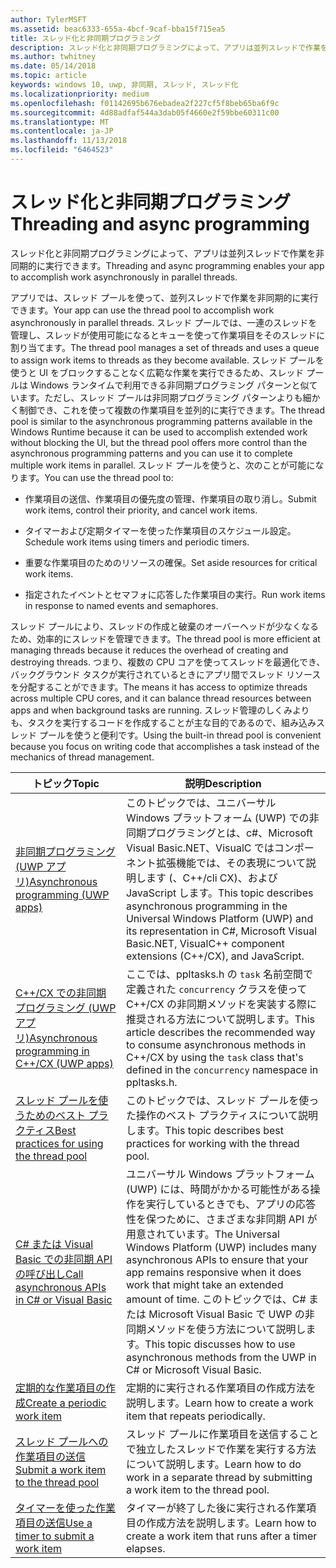```yaml
---
author: TylerMSFT
ms.assetid: beac6333-655a-4bcf-9caf-bba15f715ea5
title: スレッド化と非同期プログラミング
description: スレッド化と非同期プログラミングによって、アプリは並列スレッドで作業を非同期的に実行できます。
ms.author: twhitney
ms.date: 05/14/2018
ms.topic: article
keywords: windows 10, uwp, 非同期, スレッド, スレッド化
ms.localizationpriority: medium
ms.openlocfilehash: f01142695b676ebadea2f227cf5f8beb65ba6f9c
ms.sourcegitcommit: 4d88adfaf544a3dab05f4660e2f59bbe60311c00
ms.translationtype: MT
ms.contentlocale: ja-JP
ms.lasthandoff: 11/13/2018
ms.locfileid: "6464523"
---
```

# <a name="threading-and-async-programming"></a><span data-ttu-id="ac85c-104">スレッド化と非同期プログラミング</span><span class="sxs-lookup"><span data-stu-id="ac85c-104">Threading and async programming</span></span>
<span data-ttu-id="ac85c-105">スレッド化と非同期プログラミングによって、アプリは並列スレッドで作業を非同期的に実行できます。</span><span class="sxs-lookup"><span data-stu-id="ac85c-105">Threading and async programming enables your app to accomplish work asynchronously in parallel threads.</span></span>

<span data-ttu-id="ac85c-106">アプリでは、スレッド プールを使って、並列スレッドで作業を非同期的に実行できます。</span><span class="sxs-lookup"><span data-stu-id="ac85c-106">Your app can use the thread pool to accomplish work asynchronously in parallel threads.</span></span> <span data-ttu-id="ac85c-107">スレッド プールでは、一連のスレッドを管理し、スレッドが使用可能になるとキューを使って作業項目をそのスレッドに割り当てます。</span><span class="sxs-lookup"><span data-stu-id="ac85c-107">The thread pool manages a set of threads and uses a queue to assign work items to threads as they become available.</span></span> <span data-ttu-id="ac85c-108">スレッド プールを使うと UI をブロックすることなく広範な作業を実行できるため、スレッド プールは Windows ランタイムで利用できる非同期プログラミング パターンと似ています。ただし、スレッド プールは非同期プログラミング パターンよりも細かく制御でき、これを使って複数の作業項目を並列的に実行できます。</span><span class="sxs-lookup"><span data-stu-id="ac85c-108">The thread pool is similar to the asynchronous programming patterns available in the Windows Runtime because it can be used to accomplish extended work without blocking the UI, but the thread pool offers more control than the asynchronous programming patterns and you can use it to complete multiple work items in parallel.</span></span> <span data-ttu-id="ac85c-109">スレッド プールを使うと、次のことが可能になります。</span><span class="sxs-lookup"><span data-stu-id="ac85c-109">You can use the thread pool to:</span></span>

-   <span data-ttu-id="ac85c-110">作業項目の送信、作業項目の優先度の管理、作業項目の取り消し。</span><span class="sxs-lookup"><span data-stu-id="ac85c-110">Submit work items, control their priority, and cancel work items.</span></span>

-   <span data-ttu-id="ac85c-111">タイマーおよび定期タイマーを使った作業項目のスケジュール設定。</span><span class="sxs-lookup"><span data-stu-id="ac85c-111">Schedule work items using timers and periodic timers.</span></span>

-   <span data-ttu-id="ac85c-112">重要な作業項目のためのリソースの確保。</span><span class="sxs-lookup"><span data-stu-id="ac85c-112">Set aside resources for critical work items.</span></span>

-   <span data-ttu-id="ac85c-113">指定されたイベントとセマフォに応答した作業項目の実行。</span><span class="sxs-lookup"><span data-stu-id="ac85c-113">Run work items in response to named events and semaphores.</span></span>

<span data-ttu-id="ac85c-114">スレッド プールにより、スレッドの作成と破棄のオーバーヘッドが少なくなるため、効率的にスレッドを管理できます。</span><span class="sxs-lookup"><span data-stu-id="ac85c-114">The thread pool is more efficient at managing threads because it reduces the overhead of creating and destroying threads.</span></span> <span data-ttu-id="ac85c-115">つまり、複数の CPU コアを使ってスレッドを最適化でき、バックグラウンド タスクが実行されているときにアプリ間でスレッド リソースを分配することができます。</span><span class="sxs-lookup"><span data-stu-id="ac85c-115">The means it has access to optimize threads across multiple CPU cores, and it can balance thread resources between apps and when background tasks are running.</span></span> <span data-ttu-id="ac85c-116">スレッド管理のしくみよりも、タスクを実行するコードを作成することが主な目的であるので、組み込みスレッド プールを使うと便利です。</span><span class="sxs-lookup"><span data-stu-id="ac85c-116">Using the built-in thread pool is convenient because you focus on writing code that accomplishes a task instead of the mechanics of thread management.</span></span>

| <span data-ttu-id="ac85c-117">トピック</span><span class="sxs-lookup"><span data-stu-id="ac85c-117">Topic</span></span>                                                                                                          | <span data-ttu-id="ac85c-118">説明</span><span class="sxs-lookup"><span data-stu-id="ac85c-118">Description</span></span>                         |
|----------------------------------------------------------------------------------------------------------------|-------------------------------------|
| [<span data-ttu-id="ac85c-119">非同期プログラミング (UWP アプリ)</span><span class="sxs-lookup"><span data-stu-id="ac85c-119">Asynchronous programming (UWP apps)</span></span>](asynchronous-programming-universal-windows-platform-apps.md)              | <span data-ttu-id="ac85c-120">このトピックでは、ユニバーサル Windows プラットフォーム (UWP) での非同期プログラミングとは、c#、Microsoft Visual Basic.NET、VisualC ではコンポーネント拡張機能では、その表現について説明します (、C++/cli CX)、および JavaScript します。</span><span class="sxs-lookup"><span data-stu-id="ac85c-120">This topic describes asynchronous programming in the Universal Windows Platform (UWP) and its representation in C#, Microsoft Visual Basic.NET, VisualC++ component extensions (C++/CX), and JavaScript.</span></span> |
| [<span data-ttu-id="ac85c-121">C++/CX での非同期プログラミング (UWP アプリ)</span><span class="sxs-lookup"><span data-stu-id="ac85c-121">Asynchronous programming in C++/CX (UWP apps)</span></span>](asynchronous-programming-in-cpp-universal-windows-platform-apps.md)| <span data-ttu-id="ac85c-122">ここでは、ppltasks.h の <code>task</code> 名前空間で定義された <code>concurrency</code> クラスを使って C++/CX の非同期メソッドを実装する際に推奨される方法について説明します。</span><span class="sxs-lookup"><span data-stu-id="ac85c-122">This article describes the recommended way to consume asynchronous methods in C++/CX by using the <code>task</code> class that's defined in the <code>concurrency</code> namespace in ppltasks.h.</span></span> |
| [<span data-ttu-id="ac85c-123">スレッド プールを使うためのベスト プラクティス</span><span class="sxs-lookup"><span data-stu-id="ac85c-123">Best practices for using the thread pool</span></span>](best-practices-for-using-the-thread-pool.md)                         | <span data-ttu-id="ac85c-124">このトピックでは、スレッド プールを使った操作のベスト プラクティスについて説明します。</span><span class="sxs-lookup"><span data-stu-id="ac85c-124">This topic describes best practices for working with the thread pool.</span></span> |
| [<span data-ttu-id="ac85c-125">C# または Visual Basic での非同期 API の呼び出し</span><span class="sxs-lookup"><span data-stu-id="ac85c-125">Call asynchronous APIs in C# or Visual Basic</span></span>](call-asynchronous-apis-in-csharp-or-visual-basic.md)             | <span data-ttu-id="ac85c-126">ユニバーサル Windows プラットフォーム (UWP) には、時間がかかる可能性がある操作を実行しているときでも、アプリの応答性を保つために、さまざまな非同期 API が用意されています。</span><span class="sxs-lookup"><span data-stu-id="ac85c-126">The Universal Windows Platform (UWP) includes many asynchronous APIs to ensure that your app remains responsive when it does work that might take an extended amount of time.</span></span> <span data-ttu-id="ac85c-127">このトピックでは、C# または Microsoft Visual Basic で UWP の非同期メソッドを使う方法について説明します。</span><span class="sxs-lookup"><span data-stu-id="ac85c-127">This topic discusses how to use asynchronous methods from the UWP in C# or Microsoft Visual Basic.</span></span> |
| [<span data-ttu-id="ac85c-128">定期的な作業項目の作成</span><span class="sxs-lookup"><span data-stu-id="ac85c-128">Create a periodic work item</span></span>](create-a-periodic-work-item.md)                                                   | <span data-ttu-id="ac85c-129">定期的に実行される作業項目の作成方法を説明します。</span><span class="sxs-lookup"><span data-stu-id="ac85c-129">Learn how to create a work item that repeats periodically.</span></span> |
| [<span data-ttu-id="ac85c-130">スレッド プールへの作業項目の送信</span><span class="sxs-lookup"><span data-stu-id="ac85c-130">Submit a work item to the thread pool</span></span>](submit-a-work-item-to-the-thread-pool.md)                               | <span data-ttu-id="ac85c-131">スレッド プールに作業項目を送信することで独立したスレッドで作業を実行する方法について説明します。</span><span class="sxs-lookup"><span data-stu-id="ac85c-131">Learn how to do work in a separate thread by submitting a work item to the thread pool.</span></span> |
| [<span data-ttu-id="ac85c-132">タイマーを使った作業項目の送信</span><span class="sxs-lookup"><span data-stu-id="ac85c-132">Use a timer to submit a work item</span></span>](use-a-timer-to-submit-a-work-item.md)                                       | <span data-ttu-id="ac85c-133">タイマーが終了した後に実行される作業項目の作成方法を説明します。</span><span class="sxs-lookup"><span data-stu-id="ac85c-133">Learn how to create a work item that runs after a timer elapses.</span></span> |
